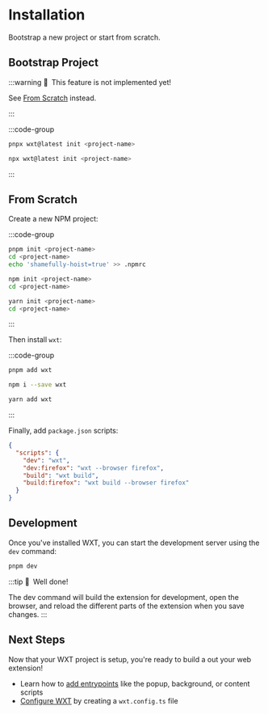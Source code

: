 # Installation

Bootstrap a new project or start from scratch.

## Bootstrap Project

:::warning 🚧&ensp;This feature is not implemented yet!

See [From Scratch](#from-scratch) instead.

:::

:::code-group

```sh [pnpm]
pnpx wxt@latest init <project-name>
```

```sh [npm]
npx wxt@latest init <project-name>
```

:::

## From Scratch

Create a new NPM project:

:::code-group

```sh [pnpm]
pnpm init <project-name>
cd <project-name>
echo 'shamefully-hoist=true' >> .npmrc
```

```sh [npm]
npm init <project-name>
cd <project-name>
```

```sh [yarn]
yarn init <project-name>
cd <project-name>
```

:::

Then install `wxt`:

:::code-group

```sh [pnpm]
pnpm add wxt
```

```sh [npm]
npm i --save wxt
```

```sh [yarn]
yarn add wxt
```

:::

Finally, add `package.json` scripts:

```json
{
  "scripts": {
    "dev": "wxt",
    "dev:firefox": "wxt --browser firefox",
    "build": "wxt build",
    "build:firefox": "wxt build --browser firefox"
  }
}
```

## Development

Once you've installed WXT, you can start the development server using the `dev` command:

```sh
pnpm dev
```

:::tip 🎉&ensp;Well done!

The dev command will build the extension for development, open the browser, and reload the different parts of the extension when you save changes.
:::

## Next Steps

Now that your WXT project is setup, you're ready to build a out your web extension!

- Learn how to [add entrypoints](./entrypoints.md) like the popup, background, or content scripts
- [Configure WXT](./configuration.md) by creating a `wxt.config.ts` file
